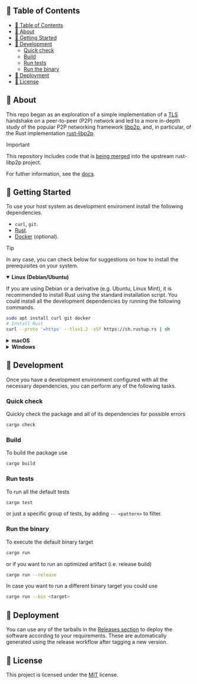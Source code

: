 ## 📝 Table of Contents

- [📝 Table of Contents](#-table-of-contents)
- [🤔 About ](#-about-)
- [🏁 Getting Started ](#-getting-started-)
- [🔧 Development ](#-development-)
  - [Quick check ](#quick-check-)
  - [Build ](#build-)
  - [Run tests ](#run-tests-)
  - [Run the binary ](#run-the-binary-)
- [🚀 Deployment ](#-deployment-)
- [📝 License ](#-license-)

## 🤔 About <a name = "about"></a>
This repo began as an exploration of a simple implementation of a [TLS] handshake on a peer-to-peer
(P2P) network and led to a more in-depth study of the popular P2P networking framework [libp2p], and,
in particular, of the Rust implementation [rust-libp2p].

> [!IMPORTANT]
> This repository includes code that is [being merged](https://github.com/libp2p/rust-libp2p/pull/4864)
> into the upstream rust-libp2p project.

For futher information, see the [docs](./docs/Design.md).

## 🏁 Getting Started <a name = "getting-started"></a>

To use your host system as development enviroment install the following dependencies.

- `curl`, `git`.
- [Rust](https://www.rust-lang.org/tools/install).
- [Docker](https://docs.docker.com/get-docker/) (optional).

> [!TIP]
> In any case, you can check below for suggestions on how to install the prerequisites on your system.

<details open>
<summary><b>Linux (Debian/Ubuntu)</b></summary>

If you are using Debian or a derivative (e.g. Ubuntu, Linux Mint), it is recommended to install Rust
using the standard installation script. You could install all the development dependencies by running
the following commands.
```sh
sudo apt install curl git docker
# Install Rust
curl --proto '=https' --tlsv1.2 -sSf https://sh.rustup.rs | sh
```
</details>

<details close>
<summary><b>macOS</b></summary>

If you are using macOS you could install all the development dependencies using [Homebrew](https://brew.sh)
by running the following commands.
```sh
brew install curl git docker
# Install Rust
curl --proto '=https' --tlsv1.2 -sSf https://sh.rustup.rs | sh
```
</details>

<details close>
<summary><b>Windows</b></summary>

If you are using Windows, you could install all the required dependencies using the
[`winget`](https://docs.microsoft.com/en-us/windows/package-manager/winget/#production-recommended)
CLI tool by running the following commands.
```sh
winget install --id Git.Git
winget install --id Docker.DockerDesktop
winget install --id Rustlang.Rust.MSVC
```
Otherwise, you could use the Windows Subsystem for Linux ([WSL](https://docs.microsoft.com/en-us/windows/wsl/install)) as development environment and and follow the suggestions for Debian/Ubuntu. 
</details>

## 🔧 Development <a name = "development"></a>

Once you have a development environment configured with all the necessary dependencies, you can
perform any of the following tasks.

### Quick check <a name = "quick-check"></a>

Quickly check the package and all of its dependencies for possible errors
```sh
cargo check
```

### Build <a name = "build"></a>

To build the package use
```sh
cargo build
```

### Run tests <a name = "run-tests"></a>

To run all the default tests
```sh
cargo test
```
or just a specific group of tests, by adding `-- <pattern>` to filter.

### Run the binary <a name = "run-a-binary"></a>

To execute the default binary target
```sh
cargo run
```
or if you want to run an optimized artifact (i.e. release build)
```sh
cargo run --release
```
In case you want to run a different binary target you could use
```sh
cargo run --bin <target>
```

## 🚀 Deployment <a name = "deployment"></a>

You can use any of the tarballs in the [Releases section](https://github.com/denis2glez/p2p-handshake/releases)
to deploy the software according to your requirements. These are automatically generated using the
release workflow after tagging a new version.

## 📝 License <a name = "license"></a>
This project is licensed under the [MIT](LICENSE) license.

[TLS]: https://datatracker.ietf.org/doc/rfc8446
[libp2p]: https://docs.libp2p.io/
[rust-libp2p]: https://github.com/libp2p/rust-libp2p